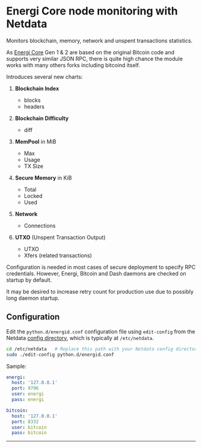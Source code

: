<!--
title: "Energi Core node monitoring with Netdata"
custom_edit_url: https://github.com/netdata/netdata/edit/master/collectors/python.d.plugin/energid/README.md
sidebar_label: "Energi Core"
-->

# Energi Core node monitoring with Netdata

Monitors blockchain, memory, network and unspent transactions statistics.

As [Energi Core](https://github.com/energicryptocurrency/energi) Gen 1 & 2 are based on the original Bitcoin code and
supports very similar JSON RPC, there is quite high chance the module works
with many others forks including bitcoind itself.

Introduces several new charts:

1. **Blockchain Index**
    - blocks
    - headers

2. **Blockchain Difficulty**
    - diff

3. **MemPool** in MiB
    - Max
    - Usage
    - TX Size

4. **Secure Memory** in KiB
    - Total
    - Locked
    - Used

5. **Network**
    - Connections

6. **UTXO** (Unspent Transaction Output)
    - UTXO
    - Xfers (related transactions)

Configuration is needed in most cases of secure deployment to specify RPC
credentials. However, Energi, Bitcoin and Dash daemons are checked on
startup by default.

It may be desired to increase retry count for production use due to possibly
long daemon startup.

## Configuration

Edit the `python.d/energid.conf` configuration file using `edit-config` from the Netdata [config
directory](https://learn.netdata.cloud/docs/configure/nodes), which is typically at `/etc/netdata`.

```bash
cd /etc/netdata   # Replace this path with your Netdata config directory, if different
sudo ./edit-config python.d/energid.conf
```

Sample:

```yaml
energi:
  host: '127.0.0.1'
  port: 9796
  user: energi
  pass: energi

bitcoin:
  host: '127.0.0.1'
  port: 8332
  user: bitcoin
  pass: bitcoin
```

---


